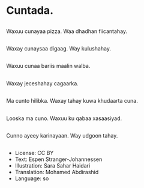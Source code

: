 # Cuntada.

##
Waxuu cunayaa pizza. Waa dhadhan fiicantahay.

##
Waxay cunaysaa digaag. Way kulushahay.

##
Waxuu cunaa bariis maalin walba.

##
Waxay jeceshahay cagaarka.

##
Ma cunto hilibka. Waxay tahay kuwa khudaarta cuna.

##
Looska ma cuno. Waxuu ku qabaa xasaasiyad.

##
Cunno ayeey karinayaan. Way udgoon tahay.

##
* License: CC BY
* Text: Espen Stranger-Johannessen
* Illustration: Sara Sahar Haidari
* Translation: Mohamed Abdirashid
* Language: so
